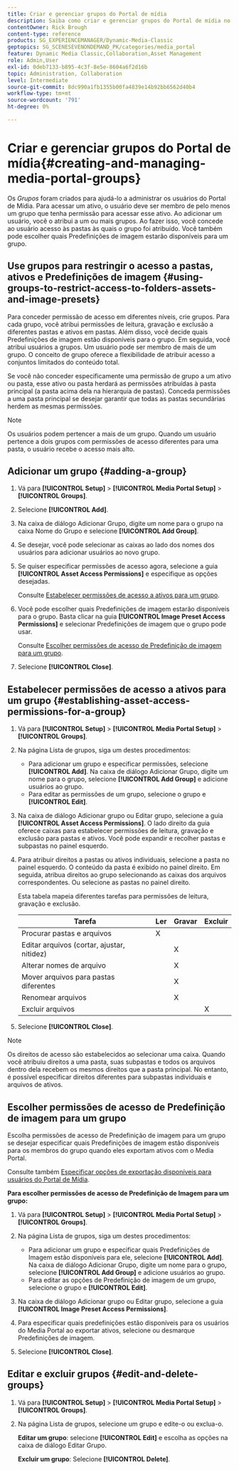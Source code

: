```yaml
---
title: Criar e gerenciar grupos do Portal de mídia
description: Saiba como criar e gerenciar grupos do Portal de mídia no Adobe Dynamic Media Classic.
contentOwner: Rick Brough
content-type: reference
products: SG_EXPERIENCEMANAGER/Dynamic-Media-Classic
geptopics: SG_SCENESEVENONDEMAND_PK/categories/media_portal
feature: Dynamic Media Classic,Collaboration,Asset Management
role: Admin,User
exl-id: 0deb7133-b895-4c3f-8e5e-8604a6f2d16b
topic: Administration, Collaboration
level: Intermediate
source-git-commit: 8dc990a1fb1355b00fa4839e14b92bb6562d40b4
workflow-type: tm+mt
source-wordcount: '791'
ht-degree: 0%

---
```


# Criar e gerenciar grupos do Portal de mídia{#creating-and-managing-media-portal-groups}

Os *Grupos* foram criados para ajudá-lo a administrar os usuários do Portal de Mídia. Para acessar um ativo, o usuário deve ser membro de pelo menos um grupo que tenha permissão para acessar esse ativo. Ao adicionar um usuário, você o atribui a um ou mais grupos. Ao fazer isso, você concede ao usuário acesso às pastas às quais o grupo foi atribuído. Você também pode escolher quais Predefinições de imagem estarão disponíveis para um grupo.

## Use grupos para restringir o acesso a pastas, ativos e Predefinições de imagem {#using-groups-to-restrict-access-to-folders-assets-and-image-presets}

Para conceder permissão de acesso em diferentes níveis, crie grupos. Para cada grupo, você atribui permissões de leitura, gravação e exclusão a diferentes pastas e ativos em pastas. Além disso, você decide quais Predefinições de imagem estão disponíveis para o grupo. Em seguida, você atribui usuários a grupos. Um usuário pode ser membro de mais de um grupo. O conceito de grupo oferece a flexibilidade de atribuir acesso a conjuntos limitados do conteúdo total.

Se você não conceder especificamente uma permissão de grupo a um ativo ou pasta, esse ativo ou pasta herdará as permissões atribuídas à pasta principal (a pasta acima dela na hierarquia de pastas). Conceda permissões a uma pasta principal se desejar garantir que todas as pastas secundárias herdem as mesmas permissões.

>[!NOTE]
>
>Os usuários podem pertencer a mais de um grupo. Quando um usuário pertence a dois grupos com permissões de acesso diferentes para uma pasta, o usuário recebe o acesso mais alto.

## Adicionar um grupo {#adding-a-group}

1. Vá para **[!UICONTROL Setup]** > **[!UICONTROL Media Portal Setup]** > **[!UICONTROL Groups]**.
1. Selecione **[!UICONTROL Add]**.
1. Na caixa de diálogo Adicionar Grupo, digite um nome para o grupo na caixa Nome do Grupo e selecione **[!UICONTROL Add Group]**.
1. Se desejar, você pode selecionar as caixas ao lado dos nomes dos usuários para adicionar usuários ao novo grupo.
1. Se quiser especificar permissões de acesso agora, selecione a guia **[!UICONTROL Asset Access Permissions]** e especifique as opções desejadas.

   Consulte [Estabelecer permissões de acesso a ativos para um grupo](creating-media-portal-groups.md#establishing_asset_access_permissions_for_a_group).

1. Você pode escolher quais Predefinições de imagem estarão disponíveis para o grupo. Basta clicar na guia **[!UICONTROL Image Preset Access Permissions]** e selecionar Predefinições de imagem que o grupo pode usar.

   Consulte [Escolher permissões de acesso de Predefinição de imagem para um grupo](creating-media-portal-groups.md#choosing_image_preset_access_permissions_for_a_group).

1. Selecione **[!UICONTROL Close]**.

## Estabelecer permissões de acesso a ativos para um grupo {#establishing-asset-access-permissions-for-a-group}

1. Vá para **[!UICONTROL Setup]** > **[!UICONTROL Media Portal Setup]** > **[!UICONTROL Groups]**.
1. Na página Lista de grupos, siga um destes procedimentos:

   * Para adicionar um grupo e especificar permissões, selecione **[!UICONTROL Add]**. Na caixa de diálogo Adicionar Grupo, digite um nome para o grupo, selecione **[!UICONTROL Add Group]** e adicione usuários ao grupo.
   * Para editar as permissões de um grupo, selecione o grupo e **[!UICONTROL Edit]**.

1. Na caixa de diálogo Adicionar grupo ou Editar grupo, selecione a guia **[!UICONTROL Asset Access Permissions]**. O lado direito da guia oferece caixas para estabelecer permissões de leitura, gravação e exclusão para pastas e ativos. Você pode expandir e recolher pastas e subpastas no painel esquerdo.
1. Para atribuir direitos a pastas ou ativos individuais, selecione a pasta no painel esquerdo. O conteúdo da pasta é exibido no painel direito. Em seguida, atribua direitos ao grupo selecionando as caixas dos arquivos correspondentes. Ou selecione as pastas no painel direito.

   Esta tabela mapeia diferentes tarefas para permissões de leitura, gravação e exclusão.

   | Tarefa | Ler | Gravar | Excluir |
   | --- | --- | --- | --- |
   | Procurar pastas e arquivos | X | | |
   | Editar arquivos (cortar, ajustar, nitidez) | | X | |
   | Alterar nomes de arquivo | | X | |
   | Mover arquivos para pastas diferentes | | X | |
   | Renomear arquivos | | X | |
   | Excluir arquivos | | | X |

1. Selecione **[!UICONTROL Close]**.

>[!NOTE]
>
>Os direitos de acesso são estabelecidos ao selecionar uma caixa. Quando você atribuiu direitos a uma pasta, suas subpastas e todos os arquivos dentro dela recebem os mesmos direitos que a pasta principal. No entanto, é possível especificar direitos diferentes para subpastas individuais e arquivos de ativos.

## Escolher permissões de acesso de Predefinição de imagem para um grupo

Escolha permissões de acesso de Predefinição de imagem para um grupo se desejar especificar quais Predefinições de imagem estão disponíveis para os membros do grupo quando eles exportam ativos com o Media Portal.

Consulte também [Especificar opções de exportação disponíveis para usuários do Portal de Mídia](specifying-export-options-available-media.md#specifying_export_options_available_to_media_portal_users).

**Para escolher permissões de acesso de Predefinição de Imagem para um grupo:**

1. Vá para **[!UICONTROL Setup]** > **[!UICONTROL Media Portal Setup]** > **[!UICONTROL Groups]**.
1. Na página Lista de grupos, siga um destes procedimentos:

   * Para adicionar um grupo e especificar quais Predefinições de Imagem estão disponíveis para ele, selecione **[!UICONTROL Add]**. Na caixa de diálogo Adicionar Grupo, digite um nome para o grupo, selecione **[!UICONTROL Add Group]** e adicione usuários ao grupo.
   * Para editar as opções de Predefinição de imagem de um grupo, selecione o grupo e **[!UICONTROL Edit]**.

1. Na caixa de diálogo Adicionar grupo ou Editar grupo, selecione a guia **[!UICONTROL Image Preset Access Permissions]**.
1. Para especificar quais predefinições estão disponíveis para os usuários do Media Portal ao exportar ativos, selecione ou desmarque Predefinições de imagem.
1. Selecione **[!UICONTROL Close]**.

## Editar e excluir grupos {#edit-and-delete-groups}

1. Vá para **[!UICONTROL Setup]** > **[!UICONTROL Media Portal Setup]** > **[!UICONTROL Groups]**.
1. Na página Lista de grupos, selecione um grupo e edite-o ou exclua-o.

   **Editar um grupo**: selecione **[!UICONTROL Edit]** e escolha as opções na caixa de diálogo Editar Grupo.

   **Excluir um grupo**: Selecione **[!UICONTROL Delete]**.
